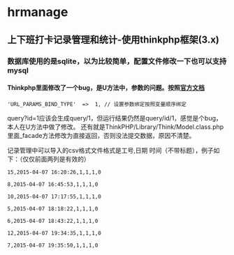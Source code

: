 # hrmanage

## 上下班打卡记录管理和统计-使用thinkphp框架(3.x)

### 数据库使用的是sqlite，以为比较简单，配置文件修改一下也可以支持mysql

#### Thinkphp里面修改了一个bug，是U方法中，参数的问题。按照[官方文档](http://document.thinkphp.cn/manual_3_2.html#action_bind)
    'URL_PARAMS_BIND_TYPE'  =>  1, // 设置参数绑定按照变量顺序绑定  
query?id=1应该会生成query/1，但运行结果仍然是query/id/1，感觉是个bug，本人在U方法中做了修改。
还有就是ThinkPHP/Library/Think/Model.class.php里面_facade方法修改为直接返回，否则没法提交数据，原因不清楚。

记录管理中可以导入的csv格式文件格式是工号,日期 时间（不带标题），例子如下：（仅仅前面两列是有效的）

    15,2015-04-07 16:20:26,1,1,1,0
    
    8,2015-04-07 16:45:53,1,1,1,0
    
    10,2015-04-07 17:17:55,1,1,1,0
    
    5,2015-04-07 18:18:22,1,1,1,0
    
    6,2015-04-07 18:43:22,1,1,1,0
    
    12,2015-04-07 19:34:35,1,1,1,0
    
    7,2015-04-07 19:35:50,1,1,1,0
 


